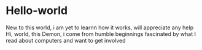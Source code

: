 # Hello-world
New to this world, i am yet to  learnn how it works, will appreciate any help
Hi, world, this Demon, i come from humble beginnings fascinated by what I read about computers and want to get involved
